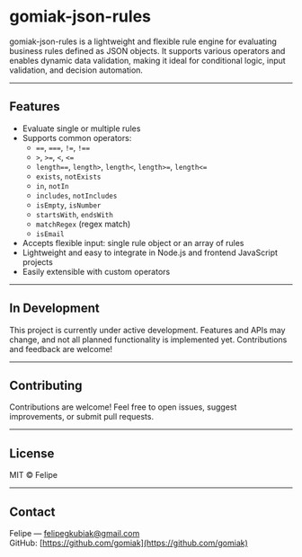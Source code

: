 # gomiak-json-rules

gomiak-json-rules is a lightweight and flexible rule engine for evaluating business rules defined as JSON objects. It supports various operators and enables dynamic data validation, making it ideal for conditional logic, input validation, and decision automation.

---

## Features

- Evaluate single or multiple rules
- Supports common operators:
  - `==`, `===`, `!=`, `!==`
  - `>`, `>=`, `<`, `<=`
  - `length==`, `length>`, `length<`, `length>=`, `length<=`
  - `exists`, `notExists`
  - `in`, `notIn`
  - `includes`, `notIncludes`
  - `isEmpty`, `isNumber`
  - `startsWith`, `endsWith`
  - `matchRegex` (regex match)
  - `isEmail`
- Accepts flexible input: single rule object or an array of rules
- Lightweight and easy to integrate in Node.js and frontend JavaScript projects
- Easily extensible with custom operators

---

## In Development

This project is currently under active development. Features and APIs may change, and not all planned functionality is implemented yet. Contributions and feedback are welcome!

---

## Contributing

Contributions are welcome! Feel free to open issues, suggest improvements, or submit pull requests.

---

## License

MIT © Felipe

---

## Contact

Felipe — [felipegkubiak@gmail.com](mailto:felipegkubiak@gmail.com)  
GitHub: [https://github.com/gomiak](https://github.com/gomiak)
